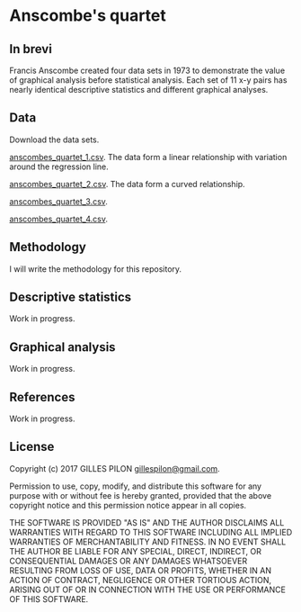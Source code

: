 # Anscombe's quartet

## In brevi

Francis Anscombe created four data sets in 1973 to demonstrate the value of graphical analysis before statistical analysis. Each set of 11 x-y pairs has nearly identical descriptive statistics and different graphical analyses.

## Data

Download the data sets.

[anscombes_quartet_1.csv](https://drive.google.com/open?id=0BzrdQfHR2I5DQXNaMU83Yjljb1U). The data form a linear relationship with variation around the regression line.

[anscombes_quartet_2.csv](https://drive.google.com/open?id=0BzrdQfHR2I5DcVE4QlA3OWx0eEE). The data form a curved relationship.

[anscombes_quartet_3.csv](https://drive.google.com/open?id=0BzrdQfHR2I5DUXljMHRhend6d28).

[anscombes_quartet_4.csv](https://drive.google.com/open?id=0BzrdQfHR2I5DTzZtUnVrTWJWUmc).

## Methodology

I will write the methodology for this repository.

## Descriptive statistics

Work in progress.

## Graphical analysis

Work in progress.

## References

Work in progress.

## License

Copyright (c) 2017 GILLES PILON <gillespilon@gmail.com>.

Permission to use, copy, modify, and distribute this software for any purpose with or without fee is hereby granted, provided that the above copyright notice and this permission notice appear in all copies.

THE SOFTWARE IS PROVIDED "AS IS" AND THE AUTHOR DISCLAIMS ALL WARRANTIES WITH REGARD TO THIS SOFTWARE INCLUDING ALL IMPLIED WARRANTIES OF MERCHANTABILITY AND FITNESS. IN NO EVENT SHALL THE AUTHOR BE LIABLE FOR ANY SPECIAL, DIRECT, INDIRECT, OR CONSEQUENTIAL DAMAGES OR ANY DAMAGES WHATSOEVER RESULTING FROM LOSS OF USE, DATA OR PROFITS, WHETHER IN AN ACTION OF CONTRACT, NEGLIGENCE OR OTHER TORTIOUS ACTION, ARISING OUT OF OR IN CONNECTION WITH THE USE OR PERFORMANCE OF THIS SOFTWARE.
